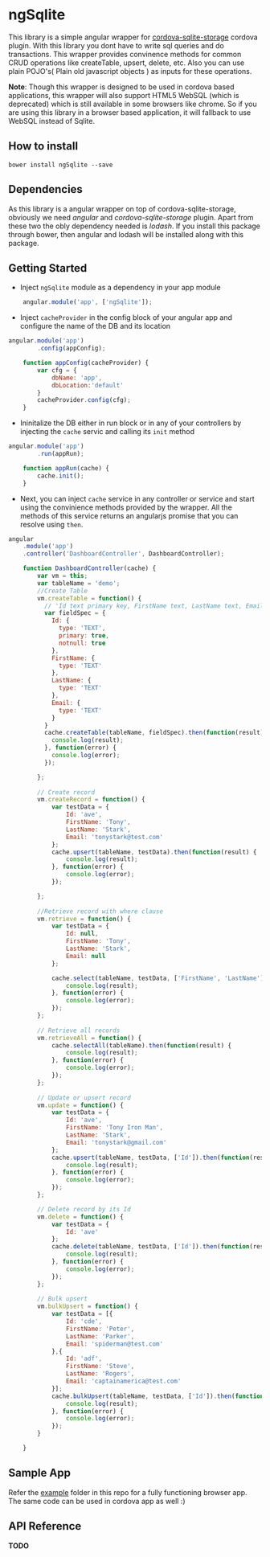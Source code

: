 ngSqlite
=================

This library is a simple angular wrapper for [cordova-sqlite-storage](https://github.com/litehelpers/Cordova-sqlite-storage) cordova plugin. With this library you dont have to write sql queries and do transactions. This wrapper provides convinence methods for common CRUD operations like createTable, upsert, delete, etc. Also you can use plain POJO's( Plain old javascript objects ) as inputs for these operations.

**Note**: Though this wrapper is designed to be used in cordova based applications, this wrapper will also support HTML5 WebSQL (which is deprecated) which is still available in some browsers like chrome. So if you are using this library in a browser based application, it will fallback to use WebSQL instead of Sqlite.

## How to install

`bower install ngSqlite --save`

## Dependencies
As this library is a angular wrapper on top of cordova-sqlite-storage, obviously we need *angular* and *cordova-sqlite-storage* plugin. Apart from these two the obly dependency needed is *lodash*. If you install this package through bower, then angular and lodash will be installed along with this package.

## Getting Started
* Inject `ngSqlite` module as a dependency in your app module

```javascript
    angular.module('app', ['ngSqlite']);
```

* Inject `cacheProvider` in the config block of your angular app and configure the name of the DB and its location

```javascript
angular.module('app')
        .config(appConfig);

    function appConfig(cacheProvider) {
        var cfg = {
            dbName: 'app',
            dbLocation:'default'
        }
        cacheProvider.config(cfg);
    }
```

* Ininitalize the DB either in run block or in any of your controllers by injecting the `cache` servic and calling its `init` method

```javascript
angular.module('app')
        .run(appRun);

    function appRun(cache) {
        cache.init();
    }
```

* Next, you can inject `cache` service in any controller or service and start using the convinience methods provided by the wrapper. All the methods of this service returns an angularjs promise that you can resolve using `then`.

```javascript
angular
    .module('app')
    .controller('DashboardController', DashboardController);

    function DashboardController(cache) {
        var vm = this;
        var tableName = 'demo';
        //Create Table
        vm.createTable = function() {
          // 'Id text primary key, FirstName text, LastName text, Email text'
          var fieldSpec = {
            Id: {
              type: 'TEXT',
              primary: true,
              notnull: true
            },
            FirstName: {
              type: 'TEXT'
            },
            LastName: {
              type: 'TEXT'
            },
            Email: {
              type: 'TEXT'
            }
          }
          cache.createTable(tableName, fieldSpec).then(function(result) {
            console.log(result);
          }, function(error) {
            console.log(error);
          });

        };
        
        // Create record
        vm.createRecord = function() {
            var testData = {
                Id: 'ave',
                FirstName: 'Tony',
                LastName: 'Stark',
                Email: 'tonystark@test.com'
            };
            cache.upsert(tableName, testData).then(function(result) {
                console.log(result);
            }, function(error) {
                console.log(error);
            });

        };
        
        //Retrieve record with where clause
        vm.retrieve = function() {
            var testData = {
                Id: null,
                FirstName: 'Tony',
                LastName: 'Stark',
                Email: null
            };

            cache.select(tableName, testData, ['FirstName', 'LastName']).then(function(result) {
                console.log(result);
            }, function(error) {
                console.log(error);
            });
        };
        
        // Retrieve all records
        vm.retrieveAll = function() {
            cache.selectAll(tableName).then(function(result) {
                console.log(result);
            }, function(error) {
                console.log(error);
            });
        };
        
        // Update or upsert record
        vm.update = function() {
            var testData = {
                Id: 'ave',
                FirstName: 'Tony Iron Man',
                LastName: 'Stark',
                Email: 'tonystark@gmail.com'
            };
            cache.upsert(tableName, testData, ['Id']).then(function(result) {
                console.log(result);
            }, function(error) {
                console.log(error);
            });
        };

        // Delete record by its Id
        vm.delete = function() {
            var testData = {
                Id: 'ave'
            };
            cache.delete(tableName, testData, ['Id']).then(function(result) {
                console.log(result);
            }, function(error) {
                console.log(error);
            });
        };
        
        // Bulk upsert
        vm.bulkUpsert = function() {
            var testData = [{
                Id: 'cde',
                FirstName: 'Peter',
                LastName: 'Parker',
                Email: 'spiderman@test.com'
            },{
                Id: 'adf',
                FirstName: 'Steve',
                LastName: 'Rogers',
                Email: 'captainamerica@test.com'
            }];
            cache.bulkUpsert(tableName, testData, ['Id']).then(function(result){
                console.log(result);
            }, function(error) {
                console.log(error);
            });
        }

    }
```

## Sample App
Refer the [example](../master/example) folder in this repo for a fully functioning browser app. The same code can be used in cordova app as well :)

## API Reference
**TODO**
